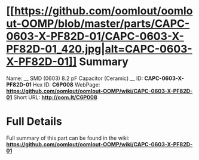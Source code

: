 
[[https://github.com/oomlout/oomlout-OOMP/blob/master/parts/CAPC-0603-X-PF82D-01/CAPC-0603-X-PF82D-01_420.jpg|alt=CAPC-0603-X-PF82D-01]] 
Summary
=================

Name: __ SMD (0603) 8.2 pF Capacitor (Ceramic) __
ID: __CAPC-0603-X-PF82D-01__
Hex ID: __C6P008__
WebPage: __https://github.com/oomlout/oomlout-OOMP/wiki/CAPC-0603-X-PF82D-01__
Short URL: __http://oom.lt/C6P008__

Full Details
==========================
Full summary of this part can be found in the wiki:   
__https://github.com/oomlout/oomlout-OOMP/wiki/CAPC-0603-X-PF82D-01__   


